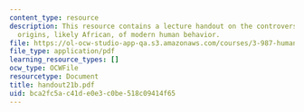 ```yaml
---
content_type: resource
description: This resource contains a lecture handout on the controversy over the
  origins, likely African, of modern human behavior.
file: https://ol-ocw-studio-app-qa.s3.amazonaws.com/courses/3-987-human-origins-and-evolution-spring-2006/bca2fc5ac41de0e3c0be518c09414f65_handout21b.pdf
file_type: application/pdf
learning_resource_types: []
ocw_type: OCWFile
resourcetype: Document
title: handout21b.pdf
uid: bca2fc5a-c41d-e0e3-c0be-518c09414f65
---
```


